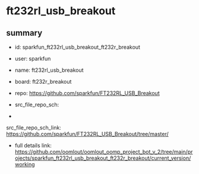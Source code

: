 # ft232rl_usb_breakout
 
## summary 
* id: sparkfun_ft232rl_usb_breakout_ft232r_breakout
* user: sparkfun
* name: ft232rl_usb_breakout
* board: ft232r_breakout
* repo: https://github.com/sparkfun/FT232RL_USB_Breakout



* src_file_repo_sch: 
*
 src_file_repo_sch_link: https://github.com/sparkfun/FT232RL_USB_Breakout/tree/master/
* full details link: https://github.com/oomlout/oomlout_oomp_project_bot_v_2/tree/main/projects/sparkfun_ft232rl_usb_breakout_ft232r_breakout/current_version/working  






